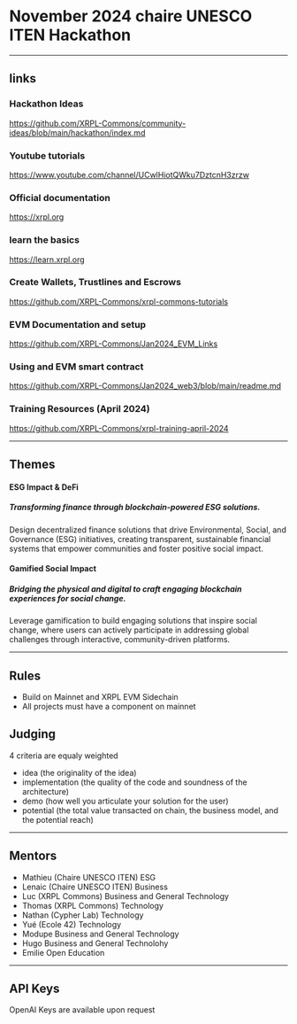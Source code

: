 # November 2024 chaire UNESCO ITEN Hackathon

------------
## links

### Hackathon Ideas
https://github.com/XRPL-Commons/community-ideas/blob/main/hackathon/index.md

### Youtube tutorials
https://www.youtube.com/channel/UCwlHiotQWku7DztcnH3zrzw

### Official documentation
https://xrpl.org

### learn the basics
https://learn.xrpl.org

### Create Wallets, Trustlines and Escrows
https://github.com/XRPL-Commons/xrpl-commons-tutorials

### EVM Documentation and setup
https://github.com/XRPL-Commons/Jan2024_EVM_Links

### Using and EVM smart contract
https://github.com/XRPL-Commons/Jan2024_web3/blob/main/readme.md

### Training Resources (April 2024)
https://github.com/XRPL-Commons/xrpl-training-april-2024



-------
## Themes

#### __ESG Impact & DeFi__
##### _Transforming finance through blockchain-powered ESG solutions._
Design decentralized finance solutions that drive Environmental, Social, and Governance (ESG) initiatives, creating transparent, sustainable financial systems that empower communities and foster positive social impact.

#### __Gamified Social Impact__
##### _Bridging the physical and digital to craft engaging blockchain experiences for social change._
Leverage gamification to build engaging solutions that inspire social change, where users can actively participate in addressing global challenges through interactive, community-driven platforms.

-----------

## Rules

- Build on Mainnet and XRPL EVM Sidechain
- All projects must have a component on mainnet

## Judging

4 criteria are equaly weighted
- idea (the originality of the idea)
- implementation (the quality of the code and soundness of the architecture)
- demo (how well you articulate your solution for the user)
- potential (the total value transacted on chain, the business model, and the potential reach)


-------------
## Mentors

- Mathieu (Chaire UNESCO ITEN) ESG
- Lenaic (Chaire UNESCO ITEN) Business
- Luc (XRPL Commons) Business and General Technology
- Thomas (XRPL Commons) Technology
- Nathan (Cypher Lab) Technology
- Yué (Ecole 42) Technology
- Modupe Business and General Technology
- Hugo Business and General Technolohy
- Emilie Open Education

-------------
## API Keys

OpenAI Keys are available upon request
